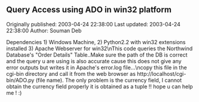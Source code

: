## Query Access using ADO in win32 platform

Originally published: 2003-04-24 22:38:00
Last updated: 2003-04-24 22:38:00
Author: Souman Deb

Dependencies 1) Windows Machine, 2) Python2.2 with win32 extensions installed 3) Apache Webserver for win32\nThis code queries the Northwind Database's "Order Details" Table..Make sure the path of the DB is correct and the query u are using is also accurate cause this does not give any error outputs but writes it in Apache's error.log file...\ncopy this file in the cgi-bin directory and call it from the web browser as http://localhost/cgi-bin/ADO.py (file name). The only problem is the currency field, I cannot obtain the currency field properly it is obtained as a tuple !! hope u can help me ! :)